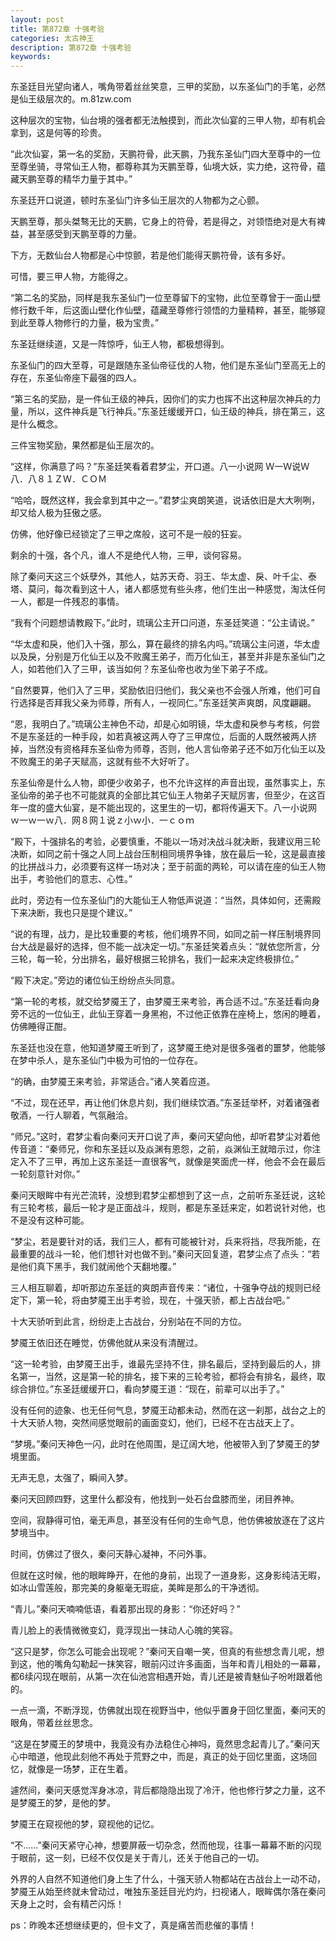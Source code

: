 ```yaml
---
layout: post
title: 第872章 十强考验
categories: 太古神王
description: 第872章 十强考验
keywords:
---
```


东圣廷目光望向诸人，嘴角带着丝丝笑意，三甲的奖励，以东圣仙门的手笔，必然是仙王级层次的。m.81zw.com

这种层次的宝物，仙台境的强者都无法触摸到，而此次仙宴的三甲人物，却有机会拿到，这是何等的珍贵。

“此次仙宴，第一名的奖励，天鹏符骨，此天鹏，乃我东圣仙门四大至尊中的一位至尊坐骑，寻常仙王人物，都尊称其为天鹏至尊，仙境大妖，实力绝，这符骨，蕴藏天鹏至尊的精华力量于其中。”

东圣廷开口说道，顿时东圣仙门许多仙王层次的人物都为之心颤。

天鹏至尊，那头桀骜无比的天鹏，它身上的符骨，若是得之，对领悟绝对是大有裨益，甚至感受到天鹏至尊的力量。

下方，无数仙台人物都是心中惊颤，若是他们能得天鹏符骨，该有多好。

可惜，要三甲人物，方能得之。

“第二名的奖励，同样是我东圣仙门一位至尊留下的宝物，此位至尊曾于一面山壁修行数千年，后这面山壁化作仙壁，蕴藏至尊修行领悟的力量精粹，甚至，能够窥到此至尊人物修行的力量，极为宝贵。”

东圣廷继续道，又是一阵惊呼，仙王人物，都极想得到。

东圣仙门的四大至尊，可是跟随东圣仙帝征伐的人物，他们是东圣仙门至高无上的存在，东圣仙帝座下最强的四人。

“第三名的奖励，是一件仙王级的神兵，因你们的实力也挥不出这种层次神兵的力量，所以，这件神兵是飞行神兵。”东圣廷缓缓开口，仙王级的神兵，排在第三，这是什么概念。

三件宝物奖励，果然都是仙王层次的。

“这样，你满意了吗？”东圣廷笑看着君梦尘，开口道。八一小说网  Ｗ一Ｗ说Ｗ八．八８１ＺＷ．ＣＯＭ

“哈哈，既然这样，我会拿到其中之一。”君梦尘爽朗笑道，说话依旧是大大咧咧，却又给人极为狂傲之感。

仿佛，他好像已经锁定了三甲之席般，这可不是一般的狂妄。

剩余的十强，各个凡，谁人不是绝代人物，三甲，谈何容易。

除了秦问天这三个妖孽外，其他人，姑苏天奇、羽王、华太虚、戾、叶千尘、泰塔、莫问，每次看到这十人，诸人都感觉有些头疼，他们生出一种感觉，淘汰任何一人，都是一件残忍的事情。

“我有个问题想请教殿下。”此时，琉璃公主开口问道，东圣廷笑道：“公主请说。”

“华太虚和戾，他们入十强，那么，算在最终的排名内吗。”琉璃公主问道，华太虚以及戾，分别是万化仙王以及不败魔王弟子，而万化仙王，甚至并非是东圣仙门之人，如若他们入了三甲，该当如何？东圣仙帝也收为坐下弟子不成。

“自然要算，他们入了三甲，奖励依旧归他们，我父亲也不会强人所难，他们可自行选择是否拜我父亲为师尊，所有人，一视同仁。”东圣廷笑声爽朗，风度翩翩。

“恩，我明白了。”琉璃公主神色不动，却是心如明镜，华太虚和戾参与考核，何尝不是东圣廷的一种手段，如若真被这两人夺了三甲席位，后面的人既然被两人挤掉，当然没有资格拜东圣仙帝为师尊，否则，他人言仙帝弟子还不如万化仙王以及不败魔王的弟子天赋高，这就有些不大好听了。

东圣仙帝是什么人物，即便少收弟子，也不允许这样的声音出现，虽然事实上，东圣仙帝的弟子也不可能就真的全部比其它仙王人物弟子天赋厉害，但至少，在这百年一度的盛大仙宴，是不能出现的，这里生的一切，都将传遍天下。八一小说网  ｗ一ｗ一ｗ八．网８网１说ｚ小ｗ小．一ｃｏｍ

“殿下，十强排名的考验，必要慎重，不能以一场对决战斗就决断，我建议用三轮决断，如同之前十强之人同上战台压制相同境界争锋，放在最后一轮，这是最直接的比拼战斗力，必须要有这样一场对决；至于前面的两轮，可以请在座的仙王人物出手，考验他们的意志、心性。”

此时，旁边有一位东圣仙门的大能仙王人物低声说道：“当然，具体如何，还需殿下来决断，我也只是提个建议。”

“说的有理，战力，是比较重要的考核，他们境界不同，如同之前一样压制境界同台大战是最好的选择，但不能一战决定一切。”东圣廷笑着点头：“就依您所言，分三轮，每一轮，分出排名，最好根据三轮排名，我们一起来决定终极排位。”

“殿下决定。”旁边的诸位仙王纷纷点头同意。

“第一轮的考核，就交给梦魇王了，由梦魇王来考验，再合适不过。”东圣廷看向身旁不远的一位仙王，此仙王穿着一身黑袍，不过他正依靠在座椅上，悠闲的睡着，仿佛睡得正酣。

东圣廷也没在意，他知道梦魇王听到了，这梦魇王绝对是很多强者的噩梦，他能够在梦中杀人，是东圣仙门中极为可怕的一位存在。

“的确，由梦魇王来考验，非常适合。”诸人笑着应道。

“不过，现在还早，再让他们休息片刻，我们继续饮酒。”东圣廷举杯，对着诸强者敬酒，一行人聊着，气氛融洽。

“师兄。”这时，君梦尘看向秦问天开口说了声，秦问天望向他，却听君梦尘对着他传音道：“秦师兄，你和东圣廷以及焱渊有恩怨，之前，焱渊仙王就暗示过，你注定入不了三甲，再加上这东圣廷一直很客气，就像是笑面虎一样，他会不会在最后一轮刻意针对你。”

秦问天眼眸中有光芒流转，没想到君梦尘都想到了这一点，之前听东圣廷说，这轮有三轮考核，最后一轮才是正面战斗，规则，都是东圣廷来定，如若说针对他，也不是没有这种可能。

“梦尘，若是要针对的话，我们三人，都有可能被针对，兵来将挡，尽我所能，在最重要的战斗一轮，他们想针对也做不到。”秦问天回复道，君梦尘点了点头：“若是他们真下黑手，我们就闹他个天翻地覆。”

三人相互聊着，却听那边东圣廷的爽朗声音传来：“诸位，十强争夺战的规则已经定下，第一轮，将由梦魇王出手考验，现在，十强天骄，都上古战台吧。”

十大天骄听到此言，纷纷走上古战台，分别站在不同的方位。

梦魇王依旧还在睡觉，仿佛他就从来没有清醒过。

“这一轮考验，由梦魇王出手，谁最先坚持不住，排名最后，坚持到最后的人，排名第一，当然，这是第一轮的排名，接下来的三轮考验，都将会有排名，最终，取综合排位。”东圣廷缓缓开口，看向梦魇王道：“现在，前辈可以出手了。”

没有任何的迹象、也无任何气息，梦魇王动都未动，然而在这一刹那，战台之上的十大天骄人物，突然间感觉眼前的画面变幻，他们，已经不在古战天上了。

“梦境。”秦问天神色一闪，此时在他周围，是辽阔大地，他被带入到了梦魇王的梦境里面。

无声无息，太强了，瞬间入梦。

秦问天回顾四野，这里什么都没有，他找到一处石台盘膝而坐，闭目养神。

空间，寂静得可怕，毫无声息，甚至没有任何的生命气息，他仿佛被放逐在了这片梦境当中。

时间，仿佛过了很久，秦问天静心凝神，不问外事。

但就在这时候，他的眼眸睁开，在他的身前，出现了一道身影，这身影纯洁无暇，如冰山雪莲般，那完美的身躯毫无瑕疵，美眸是那么的干净透彻。

“青儿。”秦问天喃喃低语，看着那出现的身影：“你还好吗？”

青儿脸上的表情微微变幻，竟浮现出一抹动人心魄的笑容。

“这只是梦，你怎么可能会出现呢？”秦问天自嘲一笑，但真的有些想念青儿呢，想到这，他的嘴角勾勒起一抹笑容，眼前闪过许多画面，当年和青儿相处的一幕幕，都6续闪现在眼前，从第一次在仙池宫相遇开始，青儿还是被青魅仙子吩咐跟着他的。

一点一滴，不断浮现，仿佛就出现在视野当中，他似乎置身于回忆里面，秦问天的眼角，带着丝丝思念。

“这是在梦魇王的梦境中，我竟没有办法稳住心神吗，竟然思念起青儿了。”秦问天心中暗道，他现此刻他不再处于荒野之中，而是，真正的处于回忆里面，这场回忆，就像是一场梦，正在生着。

遽然间，秦问天感觉浑身冰凉，背后都隐隐出现了冷汗，他也修行梦之力量，这不是梦魇王的梦，是他的梦。

梦魇王在窥视他的梦，窥视他的记忆。

“不……”秦问天紧守心神，想要屏蔽一切杂念，然而他现，往事一幕幕不断的闪现于眼前，这一刻，已经不仅仅是关于青儿，还关于他自己的一切。

外界的人自然不知道他们身上生了什么，十强天骄人物都站在古战台上一动不动，梦魇王从始至终就未曾动过，唯独东圣廷目光灼灼，扫视诸人，眼眸偶尔落在秦问天身上之时，会有精芒闪烁！

ps：昨晚本还想继续更的，但卡文了，真是痛苦而悲催的事情！

